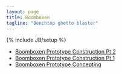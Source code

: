 ```yaml
---
layout: page
title: Boomboxen
tagline: "Benchtop ghetto blaster"
---
```

{% include JB/setup %}

 - [Boomboxen Prototype Construction Pt 2](/projects/2015/06/15/boomboxen-prototype-construction-pt-2)
 - [Boomboxen Prototype Construction Pt 1](/projects/2015/06/12/boomboxen-prototype-construction-pt-1)
 - [Boomboxen Prototype Concepting](/projects/2015/06/08/boomboxen-prototype-concepting)

